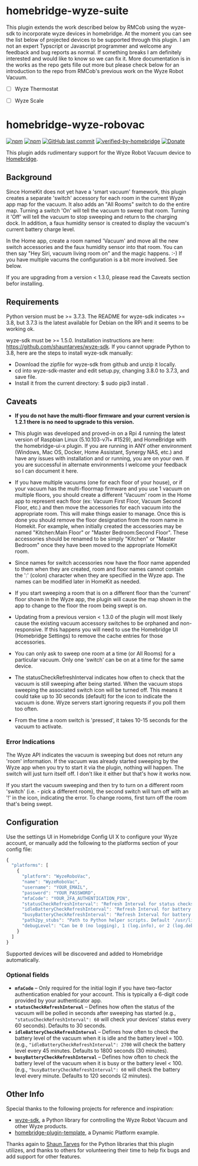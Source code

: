 # homebridge-wyze-suite

This plugin extends the work described below by RMCob using the wyze-sdk to incorporate wyze devices in homebridge. At the moment you can see the list below of projected devices to be supported through this plugin. I am not an expert Typscript or Javascript programmer and welcome any feedback and bug reports as normal. If something breaks I am definitely interested and would like to know so we can fix it. More documentation is in the works as the repo gets fille out more but please check below for an introduction to the repo from RMCob's previous work on the Wyze Robot Vacuum.

- [ ] Wyze Thermostat
- [ ] Wyze Scale





# homebridge-wyze-robovac
[![npm](https://img.shields.io/npm/v/homebridge-wyze-robovac)](https://www.npmjs.com/package/homebridge-wyze-robovac/v/latest)
[![npm](https://img.shields.io/npm/dt/homebridge-wyze-robovac)](https://www.npmjs.com/package/homebridge-wyze-robovac)
[![GitHub last commit](https://img.shields.io/github/last-commit/RMCob/homebridge-wyze-robovac)](https://github.com/RMCob/homebridge-wyze-robovac)
[![verified-by-homebridge](https://badgen.net/badge/homebridge/verified/purple)](https://github.com/homebridge/homebridge/wiki/Verified-Plugins)
[![Donate](https://img.shields.io/badge/Donate-PayPal-blue)](https://www.paypal.com/donate/?business=G63Z63BWAJWZN&no_recurring=0&currency_code=USD)

This plugin adds rudimentary support for the Wyze Robot Vacuum device to [Homebridge](https://github.com/homebridge/homebridge).

## Background

Since HomeKit does not yet have a 'smart vacuum' framework, this plugin creates a separate 'switch' accessory for each room in the current Wyze app map for the vacuum. It also adds an "All Rooms" switch to do the entire map. Turning a switch 'On' will tell the vacuum to sweep that room. Turning it 'Off' will tell the vacuum to stop sweeping and return to the charging dock. In addition, a faux humidity sensor is created to display the vacuum's current battery charge level.

In the Home app, create a room named 'Vacuum' and move all the new switch accessories and the faux humidity sensor into that room. You can then say "Hey Siri, vacuum living room on" and the magic happens. :-) If you have multiple vacums the configuration is a bit more involved. See below.

If you are upgrading from a version < 1.3.0, please read the Caveats section befor installing.
## Requirements

Python version must be >= 3.7.3. The README for wyze-sdk indicates >= 3.8, but 3.7.3 is the latest available for Debian on the RPi and it seems to be working ok.

wyze-sdk must be >= 1.5.0. Installation instructions are here: https://github.com/shauntarves/wyze-sdk. If you cannot upgrade Python to 3.8, here are the steps to install wyze-sdk manually:
- Download the zipfile for wyze-sdk from github and unzip it locally.
- cd into wyze-sdk-master and edit setup.py, changing 3.8.0 to 3.7.3, and save file.
- Install it from the current directory: $ sudo pip3 install .

## Caveats

- **If you do not have the multi-floor firmware and your current version is 1.2.1 there is no need to upgrade to this version.**

- This plugin was developed and proved-in on a Rpi 4 running the latest version of Raspbian Linux (5.10.103-v7l+ #1529), and HomeBridge with the homebridge-ui-x plugin. If you are running in ANY other environment (Windows, Mac OS, Docker, Home Assistant, Synergy NAS, etc.) and have any issues with installation and or running, you are on your own. If you are successful in alternate environments I welcome your feedback so I can document it here.

- If you have multiple vacuums (one for each floor of your house), or if your vacuum has the multi-floormap firmware and you use 1 vacuum on multiple floors, you should create a different 'Vacuum' room in the Home app to represent each floor (ex: Vacuum First Floor, Vacuum Second Floor, etc.) and then move the accessories for each vacuum into the appropriate room. This will make things easier to manage. Once this is done you should remove the floor designation from the room name in Homekit. For example, when initially created the accessories may be named "Kitchen:Main Floor" or "Master Bedroom:Second Floor". These accessories should be renamed to be simply "Kitchen" or "Master Bedroom" once they have been moved to the appropriate HomeKit room. 

- Since names for switch accessories now have the floor name appended to them when they are created, room and floor names cannot contain the ':' (colon) character when they are specified in the Wyze app. The names can be modified later in HomeKit as needed.

- If you start sweeping a room that is on a different floor than the 'current' floor shown in the Wyze app, the plugin will cause the map shown in the app to change to the floor the room being swept is on. 

- Updating from a previous version < 1.3.0 of the plugin will most likely cause the existing vacuum accessory switches to be orphaned and non-responsive. If this happens you will need to use the Homebridge UI (Homebridge Settings) to remove the cache entries for those
 accessories.

- You can only ask to sweep one room at a time (or All Rooms) for a particular vacuum. Only one 'switch' can be on at a time for the same device.

- The statusCheckRefreshInterval indicates how often to check that the vacuum is still sweeping after being started. When the vacuum stops sweeping the associated switch icon will be turned off. This means it could take up to 30 seconds (default) for the icon to indicate the vacuum is done. Wyze servers start ignoring requests if you poll them too often.

- From the time a room switch is 'pressed', it takes 10-15 seconds for the vacuum to activate.

### Error Indications

The Wyze API indicates the vacuum is sweeping but does not return any 'room' information. If the vacuum was already started sweeping by the Wyze app when you try to start it via the plugin, nothing will happen. The switch will just turn itself off. I don't like it either but that's how it works now.

If you start the vacuum sweeping and then try to turn on a different room 'switch' (i.e. - pick a different room), the second switch will turn off with an '!' in the icon, indicating the error. To change rooms, first turn off the room that's being swept.

## Configuration

Use the settings UI in Homebridge Config UI X to configure your Wyze account, or manually add the following to the platforms section of your config file:

```js
{
  "platforms": [
    {
      "platform": "WyzeRoboVac",
      "name": "WyzeRoboVac",
      "username": "YOUR_EMAIL",
      "password": "YOUR_PASSWORD",
      "mfaCode": "YOUR_2FA_AUTHENTICATION_PIN",
      "statusCheckRefreshInterval": "Refresh Interval for status checks after sweeping starts. Default 30 sec",
      "idleBatteryCheckRefreshInterval": "Refresh Interval for battery checks when idle. Default 1800 seconds (30 min)",
      "busyBatteryCheckRefreshInterval": "Refresh Interval for battery checks when busy or charge level < 100. Default 120 seconds (2 min)",
      "path2py_stubs": "Path to Python helper scripts. Default '/usr/lib/node_modules/homebridge-wyze-robovac/py_helpers'",
      "debugLevel": "Can be 0 (no logging), 1 (log.info), or 2 (log.debug)"
    }
  ]
}
```

Supported devices will be discovered and added to Homebridge automatically.

### Optional fields

* **`mfaCode`** &ndash; Only required for the initial login if you have two-factor authentication enabled for your account. This is typically a 6-digit code provided by your authenticator app.
* **`statusCheckRefreshInterval`** &ndash; Defines how often the status of the vacuum will be polled in seconds after sweeping has started (e.g., `"statusCheckRefreshInterval": 60` will check your devices' status every 60 seconds). Defaults to 30 seconds.
* **`idleBatteryCheckRefreshInterval`** &ndash; Defines how often to check the battery level of the vacuum when it is idle and the battery level = 100. (e.g., `"idleBatteryCheckRefreshInterval": 2700` will check the battery level every 45 minutes. Defaults to 1800 seconds (30 minutes).
* **`busyBatteryCheckRefreshInterval`** &ndash; Defines how often to check the battery level of the vacuum when it is busy or the battery level < 100. (e.g., `"busyBatteryCheckRefreshInterval": 60` will check the battery level every minute. Defaults to 120 seconds (2 minutes).

## Other Info

Special thanks to the following projects for reference and inspiration:

- [wyze-sdk](https://github.com/shauntarves/wyze-sdk), a Python library for controlling the Wyze Robot Vacuum and other Wyze products.
- [homebridge-plugin-template](https://github.com/homebridge/homebridge-plugin-template), a Dynamic Platform example.

Thanks again to [Shaun Tarves](https://github.com/shauntarves/wyze-sdk) for the Python libraries that this plugin utilizes, and thanks to others for volunteering their time to help fix bugs and add support for other features.
